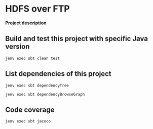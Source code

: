 # HDFS over FTP

__Project description__

## Build and test this project with specific Java version

```shell script
jenv exec sbt clean test
```

## List dependencies of this project

```shell script
jenv exec sbt dependencyTree
```

```shell script
jenv exec sbt dependencyBrowseGraph
```

## Code coverage

```shell script
jenv exec sbt jacoco
```
